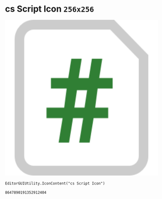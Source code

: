 # cs Script Icon `256x256`
<img src="/img/cs%20Script%20Icon.png" width=512 height=512>

``` CSharp
EditorGUIUtility.IconContent("cs Script Icon")
```
```
8647890191352912404
```
